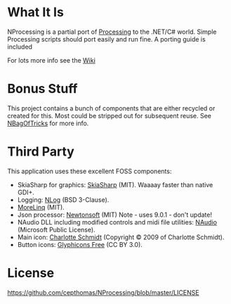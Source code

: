 
# What It Is
NProcessing is a partial port of [Processing](https://processing.org/) to the .NET/C# world.
Simple Processing scripts should port easily and run fine. A porting guide is included

For lots more info see the [Wiki](https://github.com/cepthomas/NProcessing/wiki)

# Bonus Stuff
This project contains a bunch of components that are either recycled or created for this. Most could be stripped out for subsequent reuse. See [NBagOfTricks](https://github.com/cepthomas/NBagOfTricks) for more info.

# Third Party
This application uses these excellent FOSS components:
- SkiaSharp for graphics: [SkiaSharp](https://github.com/mono/SkiaSharp) (MIT). Waaaay faster than native GDI+.
- Logging: [NLog](http://nlog-project.org/) (BSD 3-Clause).
- [MoreLinq](https://morelinq.github.io) (MIT).
- Json processor: [Newtonsoft](https://github.com/JamesNK/Newtonsoft.Json) (MIT) Note - uses 9.0.1 - don't update!
- NAudio DLL including modified controls and midi file utilities: [NAudio](https://github.com/naudio/NAudio) (Microsoft Public License).
- Main icon: [Charlotte Schmidt](http://pattedemouche.free.fr/) (Copyright © 2009 of Charlotte Schmidt).
- Button icons: [Glyphicons Free](http://glyphicons.com/) (CC BY 3.0).

# License
https://github.com/cepthomas/NProcessing/blob/master/LICENSE
